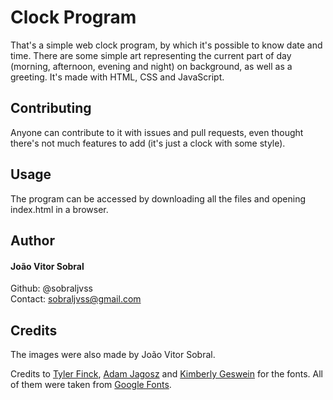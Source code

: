 # Clock Program

That's a simple web clock program, by which it's possible to know date and time. There are some simple art representing the current part of day (morning, afternoon, evening and night) on background, as well as a greeting. It's made with HTML, CSS and JavaScript.

## Contributing

Anyone can contribute to it with issues and pull requests, even thought there's not much features to add (it's just a clock with some style).

## Usage

The program can be accessed by downloading all the files and opening index.html in a browser.

## Author

#### João Vitor Sobral

Github: @sobraljvss <br>
Contact: sobraljvss@gmail.com

## Credits

The images were also made by João Vitor Sobral.

Credits to [Tyler Finck](https://fonts.google.com/query=Tyler+Finck), [Adam Jagosz](https://fonts.google.com/query=Adam+Jagosz) and [Kimberly Geswein](https://fonts.google.com/query=Kimberly+Geswein) for the fonts. All of them were taken from [Google Fonts](https://fonts.google.com/).